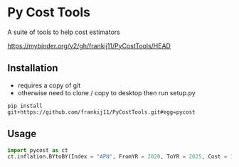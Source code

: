 # Py Cost Tools
A suite of tools to help cost estimators

https://mybinder.org/v2/gh/frankij11/PyCostTools/HEAD

## Installation
* requires a copy of git 
* otherwise need to clone / copy to desktop then run setup.py
```
pip install git+https://github.com/frankij11/PyCostTools.git#egg=pycost
```

## Usage

```Python
import pycost as ct
ct.inflation.BYtoBY(Index = "APN", FromYR = 2020, ToYR = 2025, Cost = 1)
```
